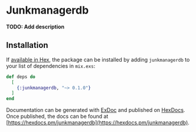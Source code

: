 # Junkmanagerdb

**TODO: Add description**

## Installation

If [available in Hex](https://hex.pm/docs/publish), the package can be installed
by adding `junkmanagerdb` to your list of dependencies in `mix.exs`:

```elixir
def deps do
  [
    {:junkmanagerdb, "~> 0.1.0"}
  ]
end
```

Documentation can be generated with [ExDoc](https://github.com/elixir-lang/ex_doc)
and published on [HexDocs](https://hexdocs.pm). Once published, the docs can
be found at [https://hexdocs.pm/junkmanagerdb](https://hexdocs.pm/junkmanagerdb).

